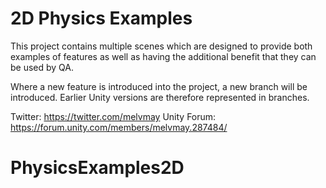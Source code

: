 # 2D Physics Examples
This project contains multiple scenes which are designed to provide both examples of features as well as having the additional benefit that they can be used by QA.

Where a new feature is introduced into the project, a new branch will be introduced. Earlier Unity versions are therefore represented in branches.

Twitter: https://twitter.com/melvmay
Unity Forum: https://forum.unity.com/members/melvmay.287484/
# PhysicsExamples2D
